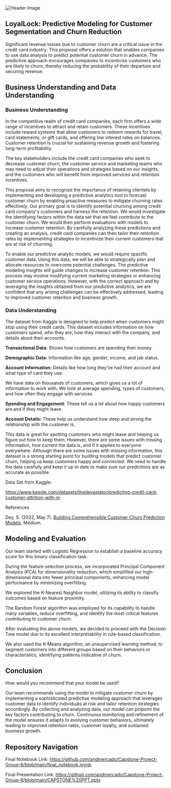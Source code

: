 ![Header Image](https://github.com/andmercado/Capstone-Project-Group-6/assets/159932014/7409f5bc-d706-4524-a64a-4eab1d0351f0)

## LoyalLock: Predictive Modeling for Customer Segmentation and Churn Reduction

Significant revenue losses due to customer churn are a critical issue in the credit card industry. This proposal offers a solution that enables companies to use data analysis to predict potential customer churn in advance. The predictive approach encourages companies to incentivize customers who are likely to churn, thereby reducing the probability of their departure and securing revenue. 

## Business Understanding and Data Understanding

### Business Understanding

In the competitive realm of credit card companies, each firm offers a wide range of incentives to attract and retain customers. These incentives include reward systems that allow customers to redeem rewards for travel, card statements, or gift cards, and offering low interest rates on balances. Customer retention is crucial for sustaining revenue growth and fostering long-term profitability.

The key stakeholders include the credit card companies who seek to decrease customer churn, the customer service and marketing teams who may need to adjust their operations and strategies based on our insights, and the customers who will benefit from improved services and retention incentives.

This proposal aims to recognize the importance of retaining clientele by implementing and developing a predictive analytics tool to forecast customer churn by enabling proactive measures to mitigate churning rates effectively. Our primary goal is to identify potential churning among credit card company's customers and harness the retention. We would investigate the identifying factors within the data set that we feel contribute to the customer churn. We would then perform evaluations with models to increase customer retention. By carefully analyzing these predictions and creating an analysis, credit card companies can then tailor their retention rates by implementing strategies to incentivize their current customers that are at risk of churning.

To enable our predictive analytic models, we would require specific customer data. Using this data, we will be able to strategically plan and allocate resources to overcome potential challenges. The predictive modeling insights will guide changes to increase customer retention. This process may involve modifying current marketing strategies or enhancing customer service operations. However, with the correct approach and by leveraging the insights obtained from our predictive analytics, we are confident that any arising challenges can be effectively addressed, leading to improved customer retention and business growth.

### Data Understanding

The dataset from Kaggle is designed to help predict when customers might stop using their credit cards. This dataset includes information on how customers spend, who they are, how they interact with the company, and details about their accounts. 

**Transactional Data**: Shows how customers are spending their money.

**Demographic Data:** Information like age, gender, income, and job status.

**Account Information:** Details like how long they’ve had their account and what type of card they use.

We have data on thousands of customers, which gives us a lot of information to work with. We look at average spending, types of customers, and how often they engage with services.

**Spending and Engagement**: These tell us a lot about how happy customers are and if they might leave.

**Account Details:** These help us understand how deep and strong the relationship with the customer is.


This data is great for spotting customers who might leave and helping us figure out how to keep them. However, there are some issues with missing information, how current the data is, and if it applies to everyone everywhere. Although there are some issues with missing information, this dataset is a strong starting point for building models that predict customer churn, helping us keep customers happy and connected. We need to handle the data carefully and keep it up to date to make sure our predictions are as accurate as possible.

Data Set from Kaggle: 

https://www.kaggle.com/datasets/thedevastator/predicting-credit-card-customer-attrition-with-m

References

Dey, S. (2022, May 7). [Building Comprehensible Customer Churn Prediction Models](https://medium.com/swlh/building-comprehensible-customer-churn-prediction-models-ca61ecce529d). Medium.


## Modeling and Evaluation

Our team started with Logistic Regression to establish a baseline accuracy score for this binary classification task.

During the feature selection process, we incorporated Principal Component Analysis (PCA) for dimensionality reduction, which simplified our high-dimensional data into fewer principal components, enhancing model performance by minimizing overfitting.

We explored the K-Nearest Neighbor model, utilizing its ability to classify outcomes based on feature proximity.

The Random Forest algorithm was employed for its capability to handle many variables, reduce overfitting, and identify the most critical features contributing to customer churn.

After evaluating the above models, we decided to proceed with the Decision Tree model due to its excellent interpretability in rule-based classification.

We also used the K-Means algorithm, an unsupervised learning method, to segment customers into different groups based on their behaviors or characteristics, identifying patterns indicative of churn.


## Conclusion
How would you recommend that your model be used?

Our team recommends using the model to mitigate customer churn by implementing a sophisticated predictive modeling approach that leverages customer data to identify individuals at risk and tailor retention strategies accordingly. By collecting and analyzing data, our model can pinpoint the key factors contributing to churn. Continuous monitoring and refinement of the model ensures it adapts to evolving customer behaviors, ultimately leading to improved retention rates, customer loyalty, and sustained business growth.


## Repository Navigation
Final Notebook Link: https://github.com/andmercado/Capstone-Project-Group-6/blob/main/final_notebook.ipynb

Final Presentation Link: https://github.com/andmercado/Capstone-Project-Group-6/blob/main/CAPSTONE%20PPT.pptx
